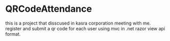 # QRCodeAttendance
this is a project that disscused in kasra corporation meeting with me.
register and submit a qr code for each user using mvc in .net razor view api format.
